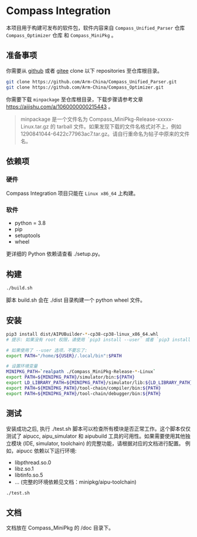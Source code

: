 # Compass Integration

本项目用于构建可发布的软件包，软件内容来自 `Compass_Unified_Parser` 仓库 `Compass_Optimizer` 仓库 和 `Compass_MiniPkg` 。

## 准备事项

你需要从 [github] 或者 [gitee] clone 以下 repositories 至仓库根目录。

[github]: https://github.com/Arm-China
[gitee]: https://gitee.com/Arm-China

```bash
git clone https://github.com/Arm-China/Compass_Unified_Parser.git
git clone https://github.com/Arm-China/Compass_Optimizer.git
```

你需要下载 `minpackage` 至仓库根目录，下载步骤请参考文章 <https://aijishu.com/a/1060000000215443> 。

> minpackage 是一个文件名为 Compass_MiniPkg-Release-xxxxx-Linux.tar.gz 的 tarball 文件。如果发现下载的文件名格式对不上，例如 1290841044-6422c77963ac7.tar.gz。请自行重命名为帖子中原来的文件名。

## 依赖项

### 硬件

Compass Integration 项目只能在 `Linux x86_64` 上构建。

### 软件

* python = 3.8
* pip
* setuptools
* wheel

更详细的 Python 依赖请查看 ./setup.py。

## 构建

```bash
./build.sh
```

脚本 build.sh 会在 ./dist 目录构建一个 python wheel 文件。

## 安装

```bash
pip3 install dist/AIPUBuilder-*-cp38-cp38-linux_x86_64.whl
# 提示: 如果没有 root 权限，请使用 `pip3 install --user` 或者 `pip3 install --target /YOUR_PATH` 命令

# 如果使用了 --user 选项，不要忘了:
export PATH="/home/${USER}/.local/bin":$PATH

# 设置环境变量
MINIPKG_PATH=`realpath ./Compass_MiniPkg-Release-*-Linux`
export PATH=${MINIPKG_PATH}/simulator/bin:${PATH}
export LD_LIBRARY_PATH=${MINIPKG_PATH}/simulator/lib:${LD_LIBRARY_PATH}
export PATH=${MINIPKG_PATH}/tool-chain/compiler/bin:${PATH}
export PATH=${MINIPKG_PATH}/tool-chain/debugger/bin:${PATH}
```

## 测试

安装成功之后, 执行 ./test.sh 脚本可以检查所有模块是否正常工作。这个脚本仅仅测试了 aipucc, aipu_simulator 和 aipubuild 工具的可用性。如果需要使用其他独立模块 (IDE, simulator, toolchain) 的完整功能，请根据对应的文档进行配置。
例如，aipucc 依赖以下运行环境:

* libpthread.so.0
* libz.so.1
* libtinfo.so.5
* ... (完整的环境依赖见文档：minipkg/aipu-toolchain)

```bash
./test.sh
```

## 文档

文档放在 Compass_MiniPkg 的 /doc 目录下。
